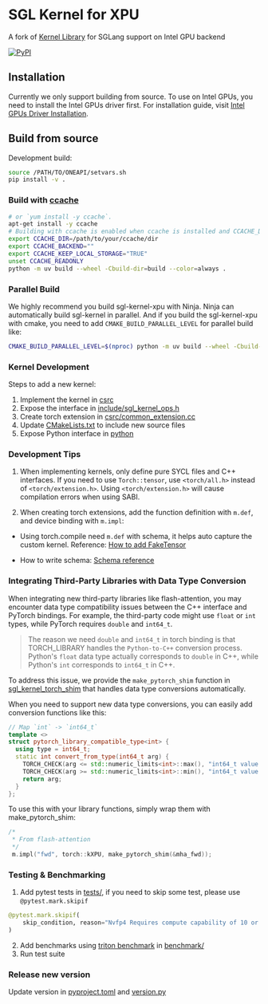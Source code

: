 # SGL Kernel for XPU

A fork of [Kernel Library](https://github.com/sgl-project/sglang/tree/main/sgl-kernel) for SGLang support on Intel GPU backend

[![PyPI](https://img.shields.io/pypi/v/sgl-kernel)](https://pypi.org/project/sgl-kernel)

## Installation

Currently we only support building from source. To use on Intel GPUs, you need to install the Intel GPUs driver first. For installation guide, visit [Intel GPUs Driver Installation](https://www.intel.com/content/www/us/en/developer/articles/tool/pytorch-prerequisites-for-intel-gpu/2-8.html#driver-installation).

## Build from source

Development build:

```bash
source /PATH/TO/ONEAPI/setvars.sh
pip install -v .
```


### Build with [ccache](https://github.com/ccache/ccache)
```bash
# or `yum install -y ccache`.
apt-get install -y ccache
# Building with ccache is enabled when ccache is installed and CCACHE_DIR is set.
export CCACHE_DIR=/path/to/your/ccache/dir
export CCACHE_BACKEND=""
export CCACHE_KEEP_LOCAL_STORAGE="TRUE"
unset CCACHE_READONLY
python -m uv build --wheel -Cbuild-dir=build --color=always .
```

### Parallel Build

We highly recommend you build sgl-kernel-xpu with Ninja. Ninja can automatically build sgl-kernel in parallel.
And if you build the sgl-kernel-xpu with cmake, you need to add `CMAKE_BUILD_PARALLEL_LEVEL` for parallel build like:

```bash
CMAKE_BUILD_PARALLEL_LEVEL=$(nproc) python -m uv build --wheel -Cbuild-dir=build --color=always .
```

### Kernel Development

Steps to add a new kernel:

1. Implement the kernel in [csrc](https://github.com/sgl-project/sgl-kernel-xpu/tree/main/src/)
2. Expose the interface in [include/sgl_kernel_ops.h](https://github.com/sgl-project/sgl-kernel-xpu/blob/main/include/sgl_kernel_ops.h)
3. Create torch extension in [csrc/common_extension.cc](https://github.com/sgl-project/sgl-kernel-xpu/blob/main/src/torch_extension_sycl.cc)
4. Update [CMakeLists.txt](https://github.com/sgl-project/sgl-kernel-xpu/blob/main/CMakeLists.txt) to include new source files
5. Expose Python interface in [python](https://github.com/sgl-project/sgl-kernel-xpu/blob/main/python/sgl_kernel)

### Development Tips

1. When implementing kernels, only define pure SYCL files and C++ interfaces. If you need to use `Torch::tensor`, use `<torch/all.h>` instead of `<torch/extension.h>`. Using `<torch/extension.h>` will cause compilation errors when using SABI.

2. When creating torch extensions, add the function definition with `m.def`, and device binding with `m.impl`:
- Using torch.compile need `m.def` with schema, it helps auto capture the custom kernel. Reference: [How to add FakeTensor](https://docs.google.com/document/d/1_W62p8WJOQQUzPsJYa7s701JXt0qf2OfLub2sbkHOaU/edit?tab=t.0#heading=h.ptttacy8y1u9)

- How to write schema: [Schema reference](https://github.com/pytorch/pytorch/blob/main/aten/src/ATen/native/README.md#func)

### Integrating Third-Party Libraries with Data Type Conversion

When integrating new third-party libraries like flash-attention, you may encounter data type compatibility issues between the C++ interface and PyTorch bindings. For example, the third-party code might use `float` or `int` types, while PyTorch requires `double` and `int64_t`.

> The reason we need `double` and `int64_t` in torch binding is that TORCH_LIBRARY handles the `Python-to-C++` conversion process. Python's `float` data type actually corresponds to `double` in C++, while Python's `int` corresponds to `int64_t` in C++.

To address this issue, we provide the `make_pytorch_shim` function in [sgl_kernel_torch_shim](https://github.com/sgl-project/sgl-kernel-xpu/blob/main/include/sgl_kernel_torch_shim.h) that handles data type conversions automatically.

When you need to support new data type conversions, you can easily add conversion functions like this:

```cpp
// Map `int` -> `int64_t`
template <>
struct pytorch_library_compatible_type<int> {
  using type = int64_t;
  static int convert_from_type(int64_t arg) {
    TORCH_CHECK(arg <= std::numeric_limits<int>::max(), "int64_t value is too large to be converted  to int");
    TORCH_CHECK(arg >= std::numeric_limits<int>::min(), "int64_t value is too small to be converted to int");
    return arg;
  }
};
```

To use this with your library functions, simply wrap them with make_pytorch_shim:

```cpp
/*
 * From flash-attention
 */
 m.impl("fwd", torch::kXPU, make_pytorch_shim(&mha_fwd));
```

### Testing & Benchmarking

1. Add pytest tests in [tests/](https://github.com/sgl-project/sgl-kernel-xpu/tree/main/tests), if you need to skip some test, please use `@pytest.mark.skipif`

```python
@pytest.mark.skipif(
    skip_condition, reason="Nvfp4 Requires compute capability of 10 or above."
)
```

2. Add benchmarks using [triton benchmark](https://triton-lang.org/main/python-api/generated/triton.testing.Benchmark.html) in [benchmark/](https://github.com/sgl-project/sglang/tree/main/sgl-kernel/benchmark)
3. Run test suite

### Release new version

Update version in [pyproject.toml](https://github.com/sgl-project/sgl-kernel-xpu/blob/main/pyproject.toml) and [version.py](https://github.com/sgl-project/sgl-kernel-xpu/blob/main/python/sgl_kernel/version.py)
